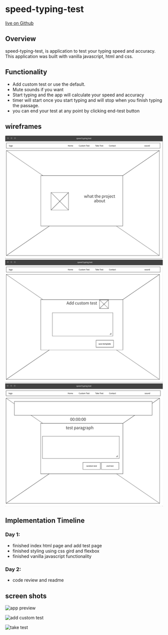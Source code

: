 # speed-typing-test
[live on Github](https://ryangonzalezusa.github.io/speed-typing-test/)

## Overview
speed-typing-test, is application to test your typing speed and accuracy. This application was built with vanilla javascript, html and css.

## Functionality
- Add custom test or use the default.
- Mute sounds if you want
- Start typing and the app will calculate your speed and accuracy
- timer will start once you start typing and will stop when you finish typing the passage.
- you can end your test at any point by clicking end-test button

## wireframes
![Home page](https://github.com/RyanGonzalezUSA/speed-typing-test/blob/master/docs/wireframe/1.png)
![add custom test](https://github.com/RyanGonzalezUSA/speed-typing-test/blob/master/docs/wireframe/2.png)
![take test](https://github.com/RyanGonzalezUSA/speed-typing-test/blob/master/docs/wireframe/3.png)

## Implementation Timeline
### Day 1:
- finished index html page and add test page
- finished styling using css gird and flexbox
- finished vanilla javascript functionality
  
### Day 2:
- code review and readme

## screen shots 

![app preview](https://github.com/RyanGonzalezUSA/speed-typing-test/blob/master/docs/screenshots/preview.gif)

![add custom test](https://github.com/RyanGonzalezUSA/speed-typing-test/blob/master/docs/screenshots/custom.gif)

![take test](https://github.com/RyanGonzalezUSA/speed-typing-test/blob/master/docs/screenshots/test.gif)